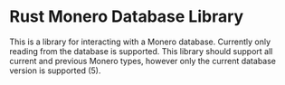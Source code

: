 # Rust Monero Database Library
This is a library for interacting with a Monero database. Currently only reading from the database is supported. This library should support all current and previous Monero types, however only the current database version is supported (5).

